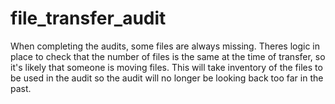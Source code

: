 # file_transfer_audit

When completing the audits, some files are always missing. Theres logic in place to check that the number of files is the same at the time of transfer, so it's likely that someone is moving files. This will take inventory of the files to be used in the audit so the audit will no longer be looking back too far in the past.
